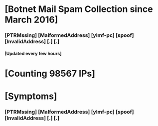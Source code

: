 # [Botnet Mail Spam Collection since March 2016]
### [PTRMssing] [MalformedAddress] [ylmf-pc] [spoof] [InvalidAddress] [.] [.]
#### [Updated every few hours]

# [Counting 98567 IPs]

# [Symptoms] 
###   [PTRMssing] [MalformedAddress] [ylmf-pc] [spoof] [InvalidAddress] [.] [.]
